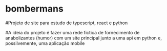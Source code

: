 # bombermans

#Projeto de site para estudo de typescript, react e python

#A ideia do projeto é fazer uma rede fictica de fornecimento de anabolizantes (humor) com um site principal junto a uma api em python e, possilvemente, uma aplicação mobile
